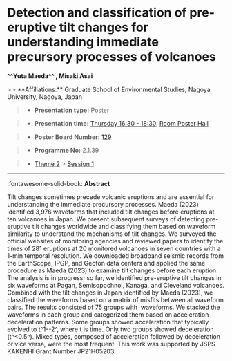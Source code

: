 # Detection and classification of pre-eruptive tilt changes for understanding immediate precursory processes of volcanoes

**^^Yuta Maeda^^ , Misaki Asai**

<!-- more -->> - **Affiliations:** Graduate School of Environmental Studies, Nagoya University, Nagoya, Japan

> - **Presentation type:** Poster

> - **Presentation time:** [Thursday 16:30 - 18:30](../sessions_comparison.md#__tabbed_3_6), [Room Poster Hall](../maps_venue.md#__tabbed_1_1)

> - **Poster Board Number:** [129](../map_poster_boards.md#thursday)

> - **Programme No:** 2.1.39

> - [Theme 2](../theme2.md) > [Session 1](../sessions/session-2-1.md)

--- 

:fontawesome-solid-book: **Abstract**

Tilt changes sometimes precede volcanic eruptions and are essential for understanding the immediate precursory processes. Maeda (2023) identified 3,976 waveforms that included tilt changes before eruptions at ten volcanoes in Japan. We present subsequent surveys of detecting pre-eruptive tilt changes worldwide and classifying them based on waveform similarity to understand the mechanisms of tilt changes. We surveyed the official websites of monitoring agencies and reviewed papers to identify the times of 281 eruptions at 20 monitored volcanoes in seven countries with a 1-min temporal resolution. We downloaded broadband seismic records from the EarthScope, IPGP, and Geofon data centers and applied the same procedure as Maeda (2023) to examine tilt changes before each eruption. The analysis is in progress; so far, we identified pre-eruptive tilt changes in six waveforms at Pagan, Semisopochnoi, Kanaga, and Cleveland volcanoes. Combined with the tilt changes in Japan identified by Maeda (2023), we classified the waveforms based on a matrix of misfits between all waveform pairs. The results consisted of 75 groups with  waveforms. We stacked the waveforms in each group and categorized them based on acceleration-deceleration patterns. Some groups showed acceleration that typically evolved to t^1--2^, where t is time. Only two groups showed deceleration (t^<0.5^). Mixed types, composed of acceleration followed by deceleration or vice versa, were the most frequent. This work was supported by JSPS KAKENHI Grant Number JP21H05203.

